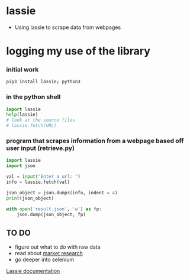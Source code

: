 # lassie
- Using lassie to scrape data from webpages

# logging my use of the library

### initial work

```bash
pip3 install lassie; python3
```
### in the python shell

```python
import lassie
help(lassie)
# look at the source files
# lassie.fetch(URL)
```

### program that scrapes information from a webpage based off user input (retrieve.py)
```python
import lassie
import json

val = input("Enter a url: ")
info = lassie.fetch(val)

json_object = json.dumps(info, indent = 4)
print(json_object)

with open('result.json', 'w') as fp:
    json.dump(json_object, fp)

```
## TO DO
- figure out what to do with raw data
- read about [market research](https://www.scrapingdog.com/blog/web-scraping-for-market-research/#The_Different_Types_of_Data_That_Can_Be_Collected_Through_Web_Scraping)
- go deeper into selenium

[Lassie documentation](https://lassie.readthedocs.io/en/latest/?ref=morioh.com&utm_source=morioh.com)
